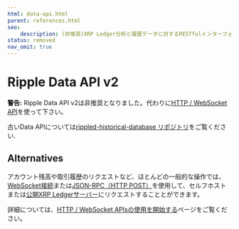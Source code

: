 ```yaml
---
html: data-api.html
parent: references.html
seo:
    description: (非推奨)XRP Ledger分析と履歴データに対するRESTfulインターフェイスです。
status: removed
nav_omit: true
---
```

# Ripple Data API v2

**警告:** Ripple Data API v2は非推奨となりました。代わりに[HTTP / WebSocket API](http-websocket-apis/index.md)を使って下さい。

古いData APIについては[rippled-historical-database リポジトリ](https://github.com/ripple/rippled-historical-database)をご覧ください.

## Alternatives

アカウント残高や取引履歴のリクエストなど、ほとんどの一般的な操作では、[WebSocket接続](../tutorials/http-websocket-apis/get-started.md#websocket-api)または[JSON-RPC（HTTP POST）](../tutorials/http-websocket-apis/get-started.md#json-rpc)を使用して、セルフホストまたは[公開XRP Ledgerサーバー](../tutorials/public-servers.md)にリクエストすることとができます。

詳細については、[HTTP / WebSocket APIsの使用を開始する](../tutorials/http-websocket-apis/get-started.md)ページをご覧ください。
